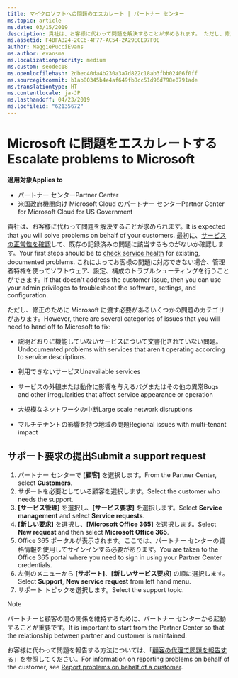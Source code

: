```yaml
---
title: マイクロソフトへの問題のエスカレート | パートナー センター
ms.topic: article
ms.date: 03/15/2019
description: 貴社は、お客様に代わって問題を解決することが求められます。 ただし、修正のために Microsoft に渡す必要があるいくつかの問題のカテゴリがあります。
ms.assetid: F4BFAB24-2CC6-4F77-AC54-2A29ECE97F0E
author: MaggiePucciEvans
ms.author: evansma
ms.localizationpriority: medium
ms.custom: seodec18
ms.openlocfilehash: 2dbec40da4b230a3a7d822c18ab3fbb02406f0ff
ms.sourcegitcommit: b1ab80345b4e4af649fb8cc51d96d798e0791ade
ms.translationtype: HT
ms.contentlocale: ja-JP
ms.lasthandoff: 04/23/2019
ms.locfileid: "62135672"
---
```

# <a name="escalate-problems-to-microsoft"></a><span data-ttu-id="d2c1b-104">Microsoft に問題をエスカレートする</span><span class="sxs-lookup"><span data-stu-id="d2c1b-104">Escalate problems to Microsoft</span></span>

<span data-ttu-id="d2c1b-105">**適用対象**</span><span class="sxs-lookup"><span data-stu-id="d2c1b-105">**Applies to**</span></span>

-  <span data-ttu-id="d2c1b-106">パートナー センター</span><span class="sxs-lookup"><span data-stu-id="d2c1b-106">Partner Center</span></span>
-  <span data-ttu-id="d2c1b-107">米国政府機関向け Microsoft Cloud のパートナー センター</span><span class="sxs-lookup"><span data-stu-id="d2c1b-107">Partner Center for Microsoft Cloud for US Government</span></span>


<span data-ttu-id="d2c1b-108">貴社は、お客様に代わって問題を解決することが求められます。</span><span class="sxs-lookup"><span data-stu-id="d2c1b-108">It is expected that you will solve problems on behalf of your customers.</span></span> <span data-ttu-id="d2c1b-109">最初に、[サービスの正常性を確認](check-service-health.md)して、既存の記録済みの問題に該当するものがないか確認します。</span><span class="sxs-lookup"><span data-stu-id="d2c1b-109">Your first steps should be to [check service health](check-service-health.md) for existing, documented problems.</span></span> <span data-ttu-id="d2c1b-110">これによってお客様の問題に対応できない場合、管理者特権を使ってソフトウェア、設定、構成のトラブルシューティングを行うことができます。</span><span class="sxs-lookup"><span data-stu-id="d2c1b-110">If that doesn't address the customer issue, then you can use your admin privileges to troubleshoot the software, settings, and configuration.</span></span>

<span data-ttu-id="d2c1b-111">ただし、修正のために Microsoft に渡す必要があるいくつかの問題のカテゴリがあります。</span><span class="sxs-lookup"><span data-stu-id="d2c1b-111">However, there are several categories of issues that you will need to hand off to Microsoft to fix:</span></span>

-   <span data-ttu-id="d2c1b-112">説明どおりに機能していないサービスについて文書化されていない問題。</span><span class="sxs-lookup"><span data-stu-id="d2c1b-112">Undocumented problems with services that aren't operating according to service descriptions.</span></span>

-   <span data-ttu-id="d2c1b-113">利用できないサービス</span><span class="sxs-lookup"><span data-stu-id="d2c1b-113">Unavailable services</span></span>

-   <span data-ttu-id="d2c1b-114">サービスの外観または動作に影響を与えるバグまたはその他の異常</span><span class="sxs-lookup"><span data-stu-id="d2c1b-114">Bugs and other irregularities that affect service appearance or operation</span></span>

-   <span data-ttu-id="d2c1b-115">大規模なネットワークの中断</span><span class="sxs-lookup"><span data-stu-id="d2c1b-115">Large scale network disruptions</span></span>

-   <span data-ttu-id="d2c1b-116">マルチテナントの影響を持つ地域の問題</span><span class="sxs-lookup"><span data-stu-id="d2c1b-116">Regional issues with multi-tenant impact</span></span>

## <a name="submit-a-support-request"></a><span data-ttu-id="d2c1b-117">サポート要求の提出</span><span class="sxs-lookup"><span data-stu-id="d2c1b-117">Submit a support request</span></span>

1. <span data-ttu-id="d2c1b-118">パートナー センターで **[顧客]** を選択します。</span><span class="sxs-lookup"><span data-stu-id="d2c1b-118">From the Partner Center, select **Customers**.</span></span>
2. <span data-ttu-id="d2c1b-119">サポートを必要としている顧客を選択します。</span><span class="sxs-lookup"><span data-stu-id="d2c1b-119">Select the customer who needs the support.</span></span>
3. <span data-ttu-id="d2c1b-120">**[サービス管理]** を選択し、**[サービス要求]** を選択します。</span><span class="sxs-lookup"><span data-stu-id="d2c1b-120">Select **Service management** and select **Service requests**.</span></span>
4. <span data-ttu-id="d2c1b-121">**[新しい要求]** を選択し、**[Microsoft Office 365]** を選択します。</span><span class="sxs-lookup"><span data-stu-id="d2c1b-121">Select **New request** and then select **Microsoft Office 365**.</span></span>
5. <span data-ttu-id="d2c1b-122">Office 365 ポータルが表示されます。ここでは、パートナー センターの資格情報を使用してサインインする必要があります。</span><span class="sxs-lookup"><span data-stu-id="d2c1b-122">You are taken to the Office 365 portal where you need to sign in using your Partner Center credentials.</span></span>
6. <span data-ttu-id="d2c1b-123">左側のメニューから **[サポート]**、**[新しいサービス要求]** の順に選択します。</span><span class="sxs-lookup"><span data-stu-id="d2c1b-123">Select **Support**, **New service request** from left hand menu.</span></span>
7. <span data-ttu-id="d2c1b-124">サポート トピックを選択します。</span><span class="sxs-lookup"><span data-stu-id="d2c1b-124">Select the support topic.</span></span>

>[!NOTE]
><span data-ttu-id="d2c1b-125">パートナーと顧客の間の関係を維持するために、パートナー センターから起動することが重要です。</span><span class="sxs-lookup"><span data-stu-id="d2c1b-125">It is important to start from the Partner Center so that the relationship between partner and customer is maintained.</span></span> 


<span data-ttu-id="d2c1b-126">お客様に代わって問題を報告する方法については、「[顧客の代理で問題を報告する](report-problems-on-behalf-of-a-customer.md)」を参照してください。</span><span class="sxs-lookup"><span data-stu-id="d2c1b-126">For information on reporting problems on behalf of the customer, see [Report problems on behalf of a customer](report-problems-on-behalf-of-a-customer.md).</span></span>

 

 



